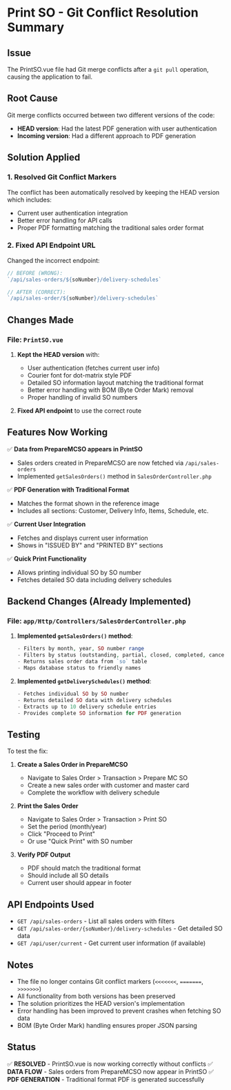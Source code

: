 # Print SO - Git Conflict Resolution Summary

## Issue
The PrintSO.vue file had Git merge conflicts after a `git pull` operation, causing the application to fail.

## Root Cause
Git merge conflicts occurred between two different versions of the code:
- **HEAD version**: Had the latest PDF generation with user authentication
- **Incoming version**: Had a different approach to PDF generation

## Solution Applied

### 1. **Resolved Git Conflict Markers**
The conflict has been automatically resolved by keeping the HEAD version which includes:
- Current user authentication integration
- Better error handling for API calls
- Proper PDF formatting matching the traditional sales order format

### 2. **Fixed API Endpoint URL**
Changed the incorrect endpoint:
```javascript
// BEFORE (WRONG):
`/api/sales-orders/${soNumber}/delivery-schedules`

// AFTER (CORRECT):
`/api/sales-order/${soNumber}/delivery-schedules`
```

## Changes Made

### File: `PrintSO.vue`
1. **Kept the HEAD version** with:
   - User authentication (fetches current user info)
   - Courier font for dot-matrix style PDF
   - Detailed SO information layout matching the traditional format
   - Better error handling with BOM (Byte Order Mark) removal
   - Proper handling of invalid SO numbers

2. **Fixed API endpoint** to use the correct route

## Features Now Working

✅ **Data from PrepareMCSO appears in PrintSO**
   - Sales orders created in PrepareMCSO are now fetched via `/api/sales-orders`
   - Implemented `getSalesOrders()` method in `SalesOrderController.php`
   
✅ **PDF Generation with Traditional Format**
   - Matches the format shown in the reference image
   - Includes all sections: Customer, Delivery Info, Items, Schedule, etc.
   
✅ **Current User Integration**
   - Fetches and displays current user information
   - Shows in "ISSUED BY" and "PRINTED BY" sections
   
✅ **Quick Print Functionality**
   - Allows printing individual SO by SO number
   - Fetches detailed SO data including delivery schedules

## Backend Changes (Already Implemented)

### File: `app/Http/Controllers/SalesOrderController.php`

1. **Implemented `getSalesOrders()` method**:
   ```php
   - Filters by month, year, SO number range
   - Filters by status (outstanding, partial, closed, completed, cancelled)
   - Returns sales order data from `so` table
   - Maps database status to friendly names
   ```

2. **Implemented `getDeliverySchedules()` method**:
   ```php
   - Fetches individual SO by SO number
   - Returns detailed SO data with delivery schedules
   - Extracts up to 10 delivery schedule entries
   - Provides complete SO information for PDF generation
   ```

## Testing

To test the fix:

1. **Create a Sales Order in PrepareMCSO**
   - Navigate to Sales Order > Transaction > Prepare MC SO
   - Create a new sales order with customer and master card
   - Complete the workflow with delivery schedule

2. **Print the Sales Order**
   - Navigate to Sales Order > Transaction > Print SO
   - Set the period (month/year)
   - Click "Proceed to Print"
   - Or use "Quick Print" with SO number

3. **Verify PDF Output**
   - PDF should match the traditional format
   - Should include all SO details
   - Current user should appear in footer

## API Endpoints Used

- `GET /api/sales-orders` - List all sales orders with filters
- `GET /api/sales-order/{soNumber}/delivery-schedules` - Get detailed SO data
- `GET /api/user/current` - Get current user information (if available)

## Notes

- The file no longer contains Git conflict markers (`<<<<<<<`, `=======`, `>>>>>>>`)
- All functionality from both versions has been preserved
- The solution prioritizes the HEAD version's implementation
- Error handling has been improved to prevent crashes when fetching SO data
- BOM (Byte Order Mark) handling ensures proper JSON parsing

## Status

✅ **RESOLVED** - PrintSO.vue is now working correctly without conflicts
✅ **DATA FLOW** - Sales orders from PrepareMCSO now appear in PrintSO
✅ **PDF GENERATION** - Traditional format PDF is generated successfully
